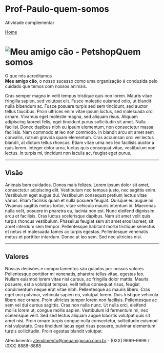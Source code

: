 # Prof-Paulo-quem-somos
Atividade complementar

<!DOCTYPE html>
<html lang="pt-br">
<head>
<meta charset="utf-8">
<title>Quem somos - Meu amigo cão</title>
<link href="estilos/principal.css" rel="stylesheet">
<script src="interacao/html5shiv.min.js"></script>
</head>
<body> 
<a href="index.html">Home</a>
<main>
<h1><img src="Multimidia/meuamigocao.jpg" alt="Meu amigo cão - Petshop">Quem somos</h1>
<p>O que nós acreditamos<br>
<strong>Meu amigo cão</strong>, o nosso sucesso como uma organização é conduzida pelo cuidado 
que temos com nossos animais.</p>
Cras semper magna in velit tempus tristique quis non lorem. Mauris vitae fringilla sapien, sed volutpat elit. Fusce molestie euismod odio, ut blandit nulla bibendum ac. 
Fusce posuere turpis sed sem tincidunt, sed auctor tellus faucibus. Proin ultrices enim vitae ipsum luctus, sed malesuada orci ornare. 
Vivamus eget molestie magna, sed aliquam risus. Aliquam adipiscing laoreet felis, eget tincidunt purus sollicitudin sit amet. Nulla facilisi.
Donec dapibus nibh eu ipsum elementum, non consectetur massa facilisis. Nam commodo at leo non commodo. In blandit arcu sit amet sem convallis, rutrum gravida quam elementum. 
Cras accumsan orci vel lectus blandit, at dictum tellus rhoncus. Etiam vitae urna nec leo facilisis auctor a quis lorem. 
Integer dolor urna, luctus quis consequat vitae, vestibulum non lectus. In turpis mi, tincidunt non iaculis ac, feugiat eget purus.
<hr> 
<h2>Visão</h2>
Animais bem cuidados. Donos mais felizes.
Lorem ipsum dolor sit amet, consectetur adipiscing elit. Vestibulum nec tempus justo, nec sagittis enim. Vestibulum eget augue dui. 
Vestibulum consequat pretium lectus vitae varius. Etiam facilisis quam et nulla posuere feugiat. Quisque eu augue mi. 
Vivamus sagittis metus tortor, vitae vehicula mauris interdum id. Maecenas nulla velit, posuere in pharetra eu, lacinia non est. 
Nunc eleifend dignissim arcu et facilisis. Cras luctus scelerisque dapibus. Nam sit amet velit quis turpis rhoncus vestibulum. 
Phasellus feugiat sem sit amet eros laoreet, sit amet interdum sem tempor. Pellentesque habitant morbi tristique senectus et netus et malesuada fames ac turpis egestas. 
Pellentesque venenatis metus et porttitor interdum. Donec at leo sem. Sed nec ultricies nisi.
<hr> 
<h2>Valores</h2>
Nossas decisões e comportamentos são guiados por nossos valores
Pellentesque porttitor mi venenatis, pharetra tellus vitae, egestas leo. Nullam euismod lorem vitae nisi cursus, ac fringilla dolor mattis. 
Mauris posuere, est a volutpat tempus, velit tellus consequat risus, feugiat condimentum neque erat vitae nibh. 
Pellentesque ac mauris libero. Cras eget orci pulvinar, vehicula sapien eu, volutpat lorem. Duis tristique vehicula libero nec ornare. 
Proin ultricies tempor lorem non facilisis. Pellentesque ac sem vel dui cursus sagittis. Cras non nulla nunc. 
Ut nulla orci, eleifend mollis lorem ut, congue mollis sapien. Vestibulum id fermentum mi, nec scelerisque velit. 
Sed sed lectus aliquam augue lobortis volutpat quis sit amet nisi. Proin ornare turpis congue nulla consectetur, sollicitudin euismod nisi vulputate. 
Cras tincidunt lacus eget risus posuere, pulvinar elementum turpis sollicitudin. Proin egestas blandit volutpat.
</main>
<footer>
    <p>Atendimento: <a href="mailto:atendimento@meuamigocao.com.br">atendimento@meuamigocao.com.br</a>
        - (0XX) 9999-9999 / (0XX) 8888-8888</p>
</footer>
</body>
</html>
